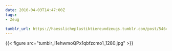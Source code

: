 ```yaml
---
date: 2010-04-03T14:47:00Z
tags:
- Zeug

tumblr_url: https://haesslicheplastiktiereundzeugs.tumblr.com/post/546409635
---
```

{{< figure src="tumblr_l1ehwmoQPx1qbfzcmo1_1280.jpg" >}}
